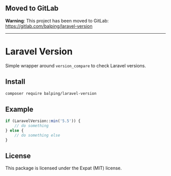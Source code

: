 ## Moved to GitLab

**Warning**: This project has been moved to GitLab: https://gitlab.com/balping/laravel-version

----

# Laravel Version

Simple wrapper around `version_compare` to check Laravel versions.

## Install

```bash
composer require balping/laravel-version
```

## Example

```php
if (LaravelVersion::min('5.5')) {
	// do something
} else {
	// do something else
}
```

## License

This package is licensed under the Expat (MIT) license.